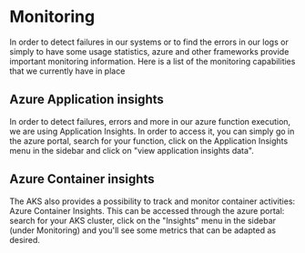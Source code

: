 # Monitoring
In order to detect failures in our systems or to find the errors in our logs or simply to have some usage statistics, azure and other frameworks provide important monitoring information. Here is a list of the monitoring capabilities that we currently have in place

## Azure Application insights
In order to detect failures, errors and more in our azure function execution, we are using Application Insights. In order to access it, you can simply go in the azure portal, search for your function, click on the Application Insights menu in the sidebar and click on "view application insights data".

## Azure Container insights
The AKS also provides a possibility to track and monitor container activities: Azure Container Insights. This can be accessed through the azure portal: search for your AKS cluster, click on the "Insights" menu in the sidebar (under Monitoring) and you'll see some metrics that can be adapted as desired.